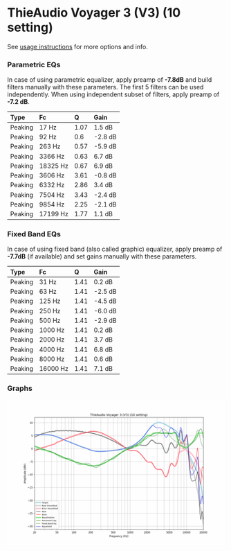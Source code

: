 # ThieAudio Voyager 3 (V3) (10 setting)
See [usage instructions](https://github.com/jaakkopasanen/AutoEq#usage) for more options and info.

### Parametric EQs
In case of using parametric equalizer, apply preamp of **-7.8dB** and build filters manually
with these parameters. The first 5 filters can be used independently.
When using independent subset of filters, apply preamp of **-7.2 dB**.

| Type    | Fc       |    Q | Gain    |
|:--------|:---------|:-----|:--------|
| Peaking | 17 Hz    | 1.07 | 1.5 dB  |
| Peaking | 92 Hz    | 0.6  | -2.8 dB |
| Peaking | 263 Hz   | 0.57 | -5.9 dB |
| Peaking | 3366 Hz  | 0.63 | 6.7 dB  |
| Peaking | 18325 Hz | 0.67 | 6.9 dB  |
| Peaking | 3606 Hz  | 3.61 | -0.8 dB |
| Peaking | 6332 Hz  | 2.86 | 3.4 dB  |
| Peaking | 7504 Hz  | 3.43 | -2.4 dB |
| Peaking | 9854 Hz  | 2.25 | -2.1 dB |
| Peaking | 17199 Hz | 1.77 | 1.1 dB  |

### Fixed Band EQs
In case of using fixed band (also called graphic) equalizer, apply preamp of **-7.7dB**
(if available) and set gains manually with these parameters.

| Type    | Fc       |    Q | Gain    |
|:--------|:---------|:-----|:--------|
| Peaking | 31 Hz    | 1.41 | 0.2 dB  |
| Peaking | 63 Hz    | 1.41 | -2.5 dB |
| Peaking | 125 Hz   | 1.41 | -4.5 dB |
| Peaking | 250 Hz   | 1.41 | -6.0 dB |
| Peaking | 500 Hz   | 1.41 | -2.9 dB |
| Peaking | 1000 Hz  | 1.41 | 0.2 dB  |
| Peaking | 2000 Hz  | 1.41 | 3.7 dB  |
| Peaking | 4000 Hz  | 1.41 | 6.8 dB  |
| Peaking | 8000 Hz  | 1.41 | 0.6 dB  |
| Peaking | 16000 Hz | 1.41 | 7.1 dB  |

### Graphs
![](./ThieAudio%20Voyager%203%20(V3)%20(10%20setting).png)